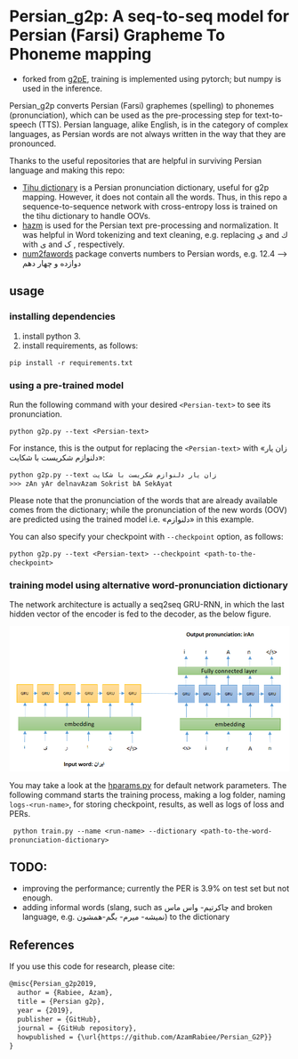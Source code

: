 # Persian_g2p: A seq-to-seq model for Persian (Farsi) Grapheme To Phoneme mapping

* forked from [g2pE](https://github.com/Kyubyong/g2p), training is implemented using pytorch; but numpy is used in the inference.  

Persian_g2p converts Persian (Farsi) graphemes (spelling) to phonemes (pronunciation), which can be used as the 
pre-processing step for text-to-speech (TTS). Persian language, alike English, is in the category of complex
languages, as Persian words are not always written in the way that they are pronounced. 

Thanks to the useful repositories that are helpful in surviving Persian language and making this repo: 
- [Tihu dictionary](https://github.com/tihu-nlp/tihudict) is a Persian pronunciation dictionary, useful for g2p mapping. 
However, it does not contain all the words. 
Thus, in this repo a sequence-to-sequence network with cross-entropy loss is trained on the tihu dictionary to handle OOVs. 
-  [hazm](https://github.com/sobhe/hazm) is used for the Persian text pre-processing and normalization. It was helpful 
in Word tokenizing and text cleaning, e.g. replacing ي and ك with ی and ک , respectively.
-  [num2fawords](https://github.com/5j9/num2fawords) package converts numbers to Persian words, 
e.g. 12.4 --> دوازده و چهار دهم  

## usage
### installing dependencies
 1. install python 3.
 2. install requirements, as follows:
   ```
   pip install -r requirements.txt
   ```
### using a pre-trained model
Run the following command with your desired `<Persian-text>` to see its pronunciation. 
   ```
   python g2p.py --text <Persian-text>
   ```
For instance, this is the output for replacing the `<Persian-text>` with «زان یار دلنوازم شکریست با شکایت»: 
   ```
   python g2p.py --text زان یار دلنوازم شکریست با شکایت
   >>> zAn yAr delnavAzam Sokrist bA SekAyat 
   ```

Please note that the pronunciation of the words that are already available comes from
 the dictionary; while the pronunciation of the new words (OOV) are predicted using the trained model
 i.e. «دلنوازم» in this example.
 
 You can also specify your checkpoint with `--checkpoint` option, as follows:   
   ```
   python g2p.py --text <Persian-text> --checkpoint <path-to-the-checkpoint>
   ```

### training model using alternative word-pronunciation dictionary
The network architecture is actually a seq2seq GRU-RNN, in which the last hidden vector 
of the encoder is fed to the decoder, as the below figure.  

![network architecture, seq2seq](https://github.com/AzamRabiee/Persian_G2P/blob/master/imgs/network.png)

You may take a look at the [hparams.py](https://github.com/AzamRabiee/Persian_G2P/blob/master/hparams.py) for default network parameters. 
The following command starts the training process, making a log folder, naming 
`logs-<run-name>`, for storing checkpoint, results, as well as logs of loss and PERs. 
   ```
    python train.py --name <run-name> --dictionary <path-to-the-word-pronunciation-dictionary>
   ```
## TODO:
- improving the performance; currently the PER is 3.9% on test set but not enough.
- adding informal words (slang, such as چاکرتیم- واس ماس and broken language, e.g. نمیشه- میرم- بگم-همشون) to the dictionary

## References

If you use this code for research, please cite:

```
@misc{Persian_g2p2019,
  author = {Rabiee, Azam},
  title = {Persian g2p},
  year = {2019},
  publisher = {GitHub},
  journal = {GitHub repository},
  howpublished = {\url{https://github.com/AzamRabiee/Persian_G2P}}
}
```
